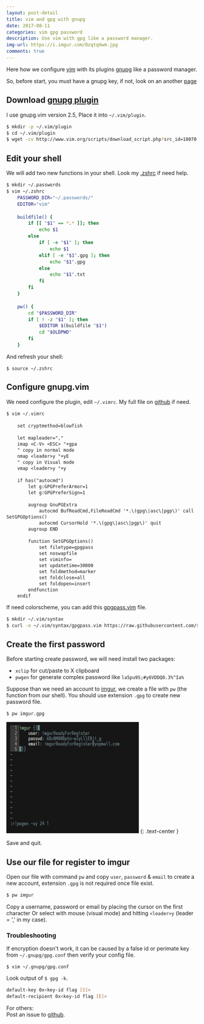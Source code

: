 ```yaml
---
layout: post-detail
title: vim and gpg with gnupg
date: 2017-08-11
categories: vim gpg password
description: Use vim with gpg like a password manager.
img-url: https://i.imgur.com/DzqtqXwm.jpg
comments: true
---
```


Here how we configure [vim](https://en.wikipedia.org/wiki/Vim_(text_editor)) with its plugins [gnupg](http://www.vim.org/scripts/script.php?script_id=3645) like a password manager.

So, before start, you must have a gnupg key, if not, look on an another [page](https://szorfein.github.io/gpg/build-secure-gpg-key/)

## Download [gnupg plugin](http://www.vim.org/scripts/script.php?script_id=3645)

I use gnupg.vim version 2.5, Place it into `~/.vim/plugin`.

```sh
$ mkdir -p ~/.vim/plugin
$ cd ~/.vim/plugin
$ wget -cv http://www.vim.org/scripts/download_script.php?src_id=18070
```

## Edit your shell

We will add two new functions in your shell.
Look my [.zshrc](https://github.com/szorfein/dotfiles/blob/master/.zshrc) if need help.

```sh
$ mkdir ~/.passwords
$ vim ~/.zshrc
    PASSWORD_DIR="~/.passwords/"
    EDITOR="vim"

    buildfile() {
        if [[ "$1" == *.* ]]; then
            echo $1
        else
            if [ -e "$1" ]; then
                echo $1
            elif [ -e "$1".gpg ]; then
                echo "$1".gpg
            else 
                echo "$1".txt
            fi
        fi
    }

    pw() {
        cd "$PASSWORD_DIR"
        if [ ! -z "$1" ]; then
            $EDITOR $(buildfile "$1")
            cd "$OLDPWD"
        fi
    }
```

And refresh your shell:

    $ source ~/.zshrc

## Configure gnupg.vim

We need configure the plugin, edit `~/.vimrc`.
My full file on [github](https://github.com/szorfein/dotfiles/blob/master/.vimrc) if need.

```
$ vim ~/.vimrc

    set cryptmethod=blowfish

    let mapleader="," 
    imap <C-V> <ESC> "+gpa
    " copy in normal mode
    nmap <leader>y "+yE
    " copy in Visual mode
    vmap <leader>y "+y

    if has("autocmd")
        let g:GPGPreferArmor=1
        let g:GPGPreferSign=1

        augroup GnuPGExtra
            autocmd BufReadCmd,FileReadCmd '*.\(gpg\|asc\|pgp\)' call SetGPGOptions()
            autocmd CursorHold '*.\(gpg\|asc\|pgp\)' quit
        augroup END

        function SetGPGOptions()
            set filetype=gpgpass
            set noswapfile
            set viminfo=
            set updatetime=30000
            set foldmethod=marker
            set foldclose=all
            set foldopen=insert
        endfunction
    endif
```

If need colorscheme, you can add this [gpgpass.vim](https://raw.githubusercontent.com/szorfein/dotfiles/master/.vim/syntax/gpgpass.vim) file.

```sh
$ mkdir ~/.vim/syntax
$ curl -o ~/.vim/syntax/gpgpass.vim https://raw.githubusercontent.com/szorfein/dotfiles/master/.vim/syntax/gpgpass.vim
```

## Create the first password

Before starting create password, we will need install two packages:
+ `xclip` for cut/paste to X clipboard 
+ `pwgen` for generate complex password like `la5pu9S;#y6VDDQO.3%^Ia%`

Suppose than we need an account to [imgur](https://imgur.com/register), we create a file with `pw` (the function from our shell). You should use extension `.gpg` to create new password file.

```sh
$ pw imgur.gpg
```

![](/assets/imgs/vim-gpg.png)
{: .text-center }

Save and quit.

## Use our file for register to imgur

Open our file with command `pw` and copy `user`, `password` & `email` to create a new account, extension `.gpg` is not required once file exist.

```sh
$ pw imgur
```

Copy a username, password or email by placing the cursor on the first character Or select with mouse (visual mode) and hitting `<leader>y` (leader = ',' in my case).

### Troubleshooting

If encryption doesn't work, it can be caused by a false id or perimate key from `~/.gnupg/gpg.conf` then verify your config file.

    $ vim ~/.gnupg/gpg.conf

Look output of `$ gpg -k`.

```sh
default-key 0x<key-id flag [S]>
default-recipient 0x<key-id flag [E]>
```

For others:  
Post an issue to [github](https://github.com/szorfein/szorfein.github.io/issue).
